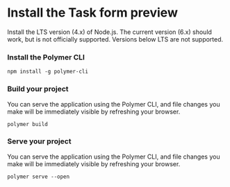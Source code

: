 # Install the Task form preview

Install the LTS version (4.x) of Node.js. The current version (6.x) should work, but is not officially supported. Versions below LTS are not supported.

### Install the Polymer CLI

``` npm install -g polymer-cli ```

### Build your project

 You can serve the application using the Polymer CLI, and file changes you make will be immediately visible by refreshing your browser.

``` polymer build  ```

### Serve your project

You can serve the application using the Polymer CLI, and file changes you make will be immediately visible by refreshing your browser.

``` polymer serve --open ```
